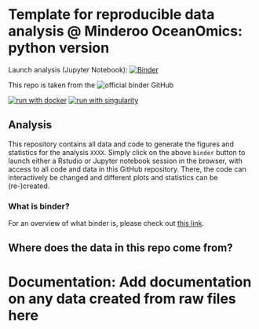 # Template for reproducible data analysis @ Minderoo OceanOmics: python version

Launch analysis (Jupyter Notebook): [![Binder](https://mybinder.org/badge_logo.svg)](https://mybinder.org/v2/gh/Hobbeist/reproducibility-template/HEAD?urlpath=index.ipynb)

This repo is taken from the ![official binder GitHub](https://github.com/binder-examples/conda/tree/main)
  
[![run with docker](https://img.shields.io/badge/run%20with-docker-0db7ed?labelColor=000000&logo=docker)](https://www.docker.com/) [![run with singularity](https://img.shields.io/badge/run%20with-singularity-1d355c.svg?labelColor=000000)](https://sylabs.io/docs/)

## Analysis
This repository contains all data and code to generate the figures and statistics for the analysis `XXXX`. Simply click on the above `binder` button to launch either a Rstudio or Jupyter notebook session in the browser, with access 
to all code and data in this GitHub repository. There, the code can interactively be changed and different plots and statistics can be (re-)created.

### What is binder?
For an overview of what binder is, please check out [this link](https://mybinder.org/).  

## Where does the data in this repo come from?

# Documentation: Add documentation on any data created from raw files here

